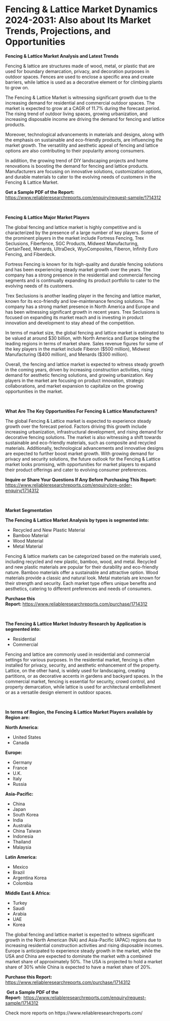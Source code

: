 <p><h1>Fencing & Lattice Market Dynamics 2024-2031: Also about Its Market Trends, Projections, and Opportunities</h1></p><p><strong>Fencing & Lattice Market Analysis and Latest Trends</strong></p>
<p><p>Fencing & lattice are structures made of wood, metal, or plastic that are used for boundary demarcation, privacy, and decoration purposes in outdoor spaces. Fences are used to enclose a specific area and create barriers, while lattice is used as a decorative element or for climbing plants to grow on.</p><p>The Fencing & Lattice Market is witnessing significant growth due to the increasing demand for residential and commercial outdoor spaces. The market is expected to grow at a CAGR of 11.7% during the forecast period. The rising trend of outdoor living spaces, growing urbanization, and increasing disposable income are driving the demand for fencing and lattice products.</p><p>Moreover, technological advancements in materials and designs, along with the emphasis on sustainable and eco-friendly products, are influencing the market growth. The versatility and aesthetic appeal of fencing and lattice options are also contributing to their popularity among consumers.</p><p>In addition, the growing trend of DIY landscaping projects and home renovations is boosting the demand for fencing and lattice products. Manufacturers are focusing on innovative solutions, customization options, and durable materials to cater to the evolving needs of customers in the Fencing & Lattice Market.</p></p>
<p><strong>Get a Sample PDF of the Report:&nbsp;</strong> <a href="https://www.reliableresearchreports.com/enquiry/request-sample/1714312">https://www.reliableresearchreports.com/enquiry/request-sample/1714312</a></p>
<p>&nbsp;</p>
<p><strong>Fencing & Lattice Major Market Players</strong></p>
<p><p>The global fencing and lattice market is highly competitive and is characterized by the presence of a large number of key players. Some of the prominent players in the market include Fortress Fencing, Trex Seclusions, Fiberfence, SGC Products, Midwest Manufacturing, CertainTeed, Menards, UltraDeck, WyoComposites, Fiberon, Infinity Euro Fencing, and Fiberdeck.</p><p>Fortress Fencing is known for its high-quality and durable fencing solutions and has been experiencing steady market growth over the years. The company has a strong presence in the residential and commercial fencing segments and is continually expanding its product portfolio to cater to the evolving needs of its customers.</p><p>Trex Seclusions is another leading player in the fencing and lattice market, known for its eco-friendly and low-maintenance fencing solutions. The company has a strong market presence in North America and Europe and has been witnessing significant growth in recent years. Trex Seclusions is focused on expanding its market reach and is investing in product innovation and development to stay ahead of the competition.</p><p>In terms of market size, the global fencing and lattice market is estimated to be valued at around $30 billion, with North America and Europe being the leading regions in terms of market share. Sales revenue figures for some of the key players in the market include Fiberon ($500 million), Midwest Manufacturing ($400 million), and Menards ($300 million).</p><p>Overall, the fencing and lattice market is expected to witness steady growth in the coming years, driven by increasing construction activities, rising demand for aesthetic fencing solutions, and growing urbanization. Key players in the market are focusing on product innovation, strategic collaborations, and market expansion to capitalize on the growing opportunities in the market.</p></p>
<p>&nbsp;</p>
<p><strong>What Are The Key Opportunities For Fencing & Lattice Manufacturers?</strong></p>
<p><p>The global Fencing & Lattice market is expected to experience steady growth over the forecast period. Factors driving this growth include increasing urbanization, infrastructural development, and rising demand for decorative fencing solutions. The market is also witnessing a shift towards sustainable and eco-friendly materials, such as composite and recycled materials. Additionally, technological advancements and innovative designs are expected to further boost market growth. With growing demand for privacy and security solutions, the future outlook for the Fencing & Lattice market looks promising, with opportunities for market players to expand their product offerings and cater to evolving consumer preferences.</p></p>
<p><strong>Inquire or Share Your Questions If Any Before Purchasing This Report:</strong> <a href="https://www.reliableresearchreports.com/enquiry/pre-order-enquiry/1714312">https://www.reliableresearchreports.com/enquiry/pre-order-enquiry/1714312</a></p>
<p>&nbsp;</p>
<p><strong>Market Segmentation</strong></p>
<p><strong>The Fencing & Lattice Market Analysis by types is segmented into:</strong></p>
<p><ul><li>Recycled and New Plastic Material</li><li>Bamboo Material</li><li>Wood Material</li><li>Metal Material</li></ul></p>
<p><p>Fencing & lattice markets can be categorized based on the materials used, including recycled and new plastic, bamboo, wood, and metal. Recycled and new plastic materials are popular for their durability and eco-friendly nature. Bamboo materials offer a sustainable and attractive option. Wood materials provide a classic and natural look. Metal materials are known for their strength and security. Each market type offers unique benefits and aesthetics, catering to different preferences and needs of consumers.</p></p>
<p><strong>Purchase this Report:&nbsp;</strong><a href="https://www.reliableresearchreports.com/purchase/1714312">https://www.reliableresearchreports.com/purchase/1714312</a></p>
<p>&nbsp;</p>
<p><strong>The Fencing & Lattice Market Industry Research by Application is segmented into:</strong></p>
<p><ul><li>Residential</li><li>Commercial</li></ul></p>
<p><p>Fencing and lattice are commonly used in residential and commercial settings for various purposes. In the residential market, fencing is often installed for privacy, security, and aesthetic enhancement of the property. Lattice, on the other hand, is widely used for landscaping, creating partitions, or as decorative accents in gardens and backyard spaces. In the commercial market, fencing is essential for security, crowd control, and property demarcation, while lattice is used for architectural embellishment or as a versatile design element in outdoor spaces.</p></p>
<p>&nbsp;</p>
<p><strong>In terms of Region, the Fencing & Lattice Market Players available by Region are:</strong></p>
<p>
    <p> <strong> North America: </strong>
        <ul>
            <li>United States</li>
            <li>Canada</li>
        </ul>
        </p> 
    <p> <strong> Europe: </strong>
        <ul>
            <li>Germany</li>
            <li>France</li>
            <li>U.K.</li>
            <li>Italy</li>
            <li>Russia</li>
        </ul>
        </p> 
    <p> <strong> Asia-Pacific: </strong>
        <ul>
            <li>China</li>
            <li>Japan</li>
            <li>South Korea</li>
            <li>India</li>
            <li>Australia</li>
            <li>China Taiwan</li>
            <li>Indonesia</li>
            <li>Thailand</li>
            <li>Malaysia</li>
        </ul>
        </p> 
    <p> <strong> Latin America: </strong>
        <ul>
            <li>Mexico</li>
            <li>Brazil</li>
            <li>Argentina Korea</li>
            <li>Colombia</li>
        </ul>
        </p> 
    <p> <strong> Middle East & Africa: </strong>
        <ul>
            <li>Turkey</li>
            <li>Saudi</li>
            <li>Arabia</li>
            <li>UAE</li>
            <li>Korea</li>
        </ul>
    </p>
    </p>
<p><p>The global fencing and lattice market is expected to witness significant growth in the North American (NA) and Asia-Pacific (APAC) regions due to increasing residential construction activities and rising disposable incomes. Europe is anticipated to experience steady growth in the market, while the USA and China are expected to dominate the market with a combined market share of approximately 50%. The USA is projected to hold a market share of 30% while China is expected to have a market share of 20%.</p></p>
<p><strong>Purchase this Report: </strong><a href="https://www.reliableresearchreports.com/purchase/1714312">https://www.reliableresearchreports.com/purchase/1714312</a></p>
<p>&nbsp;<strong>Get a Sample PDF of the Report:&nbsp;&nbsp;</strong><a href="https://www.reliableresearchreports.com/enquiry/request-sample/1714312">https://www.reliableresearchreports.com/enquiry/request-sample/1714312</a></p>
<p><strong></strong></p>
<p>Check more reports on https://www.reliableresearchreports.com/</p>